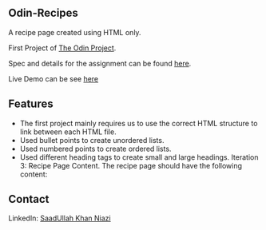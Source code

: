 ## Odin-Recipes

A recipe page created using HTML only.

First Project of [The Odin Project](https://www.theodinproject.com/).

Spec and details for the assignment can be found [here](https://www.theodinproject.com/lessons/foundations-recipes).

Live Demo can be see [here](https://saadniazifed.github.io/Odin-Recipes/)

## Features

* The first project mainly requires us to use the correct HTML structure to link between each HTML file. 
* Used bullet points to create unordered lists. 
* Used numbered points to create ordered lists.
* Used different heading tags to create small and large headings.
Iteration 3: Recipe Page Content.
The recipe page should have the following content:

## Contact
LinkedIn: <a href="https://www.linkedin.com/in/saadniazifed"> SaadUllah Khan Niazi</a>
